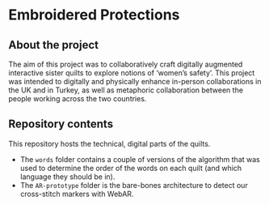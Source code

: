 # Embroidered Protections
## About the project
The aim of this project was to collaboratively craft digitally augmented interactive sister quilts to explore notions of ‘women’s safety’. This project was intended to digitally and physically enhance in-person collaborations in the UK and in Turkey, as well as metaphoric collaboration between the people working across the two countries.

## Repository contents
This repository hosts the technical, digital parts of the quilts. 
- The `words` folder contains a couple of versions of the algorithm that was used to determine the order of the words on each quilt (and which language they should be in).
- The `AR-prototype` folder is the bare-bones architecture to detect our cross-stitch markers with WebAR.